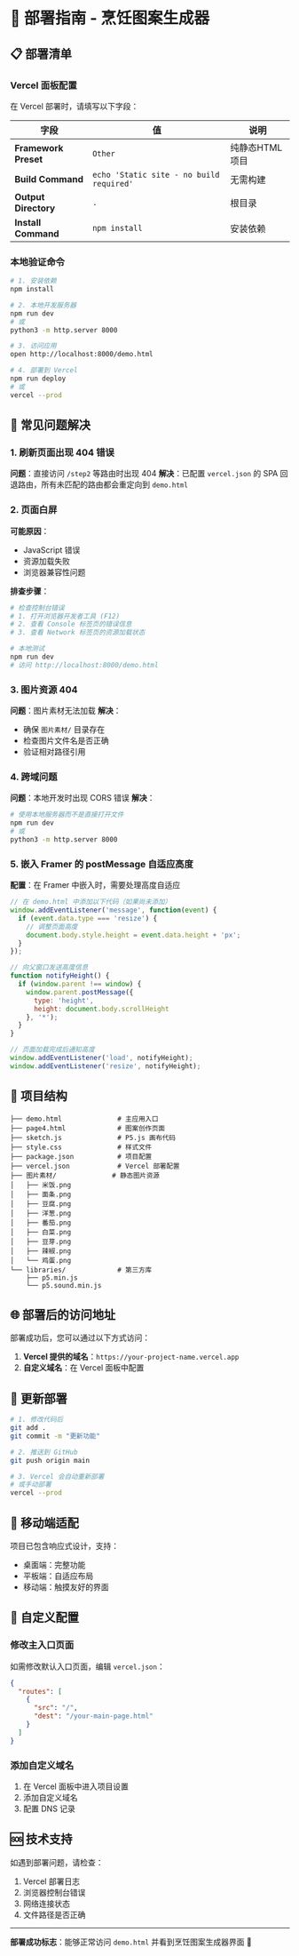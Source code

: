 # 🚀 部署指南 - 烹饪图案生成器

## 📋 部署清单

### Vercel 面板配置
在 Vercel 部署时，请填写以下字段：

| 字段 | 值 | 说明 |
|------|-----|------|
| **Framework Preset** | `Other` | 纯静态HTML项目 |
| **Build Command** | `echo 'Static site - no build required'` | 无需构建 |
| **Output Directory** | `.` | 根目录 |
| **Install Command** | `npm install` | 安装依赖 |

### 本地验证命令

```bash
# 1. 安装依赖
npm install

# 2. 本地开发服务器
npm run dev
# 或
python3 -m http.server 8000

# 3. 访问应用
open http://localhost:8000/demo.html

# 4. 部署到 Vercel
npm run deploy
# 或
vercel --prod
```

## 🔧 常见问题解决

### 1. 刷新页面出现 404 错误
**问题**：直接访问 `/step2` 等路由时出现 404
**解决**：已配置 `vercel.json` 的 SPA 回退路由，所有未匹配的路由都会重定向到 `demo.html`

### 2. 页面白屏
**可能原因**：
- JavaScript 错误
- 资源加载失败
- 浏览器兼容性问题

**排查步骤**：
```bash
# 检查控制台错误
# 1. 打开浏览器开发者工具 (F12)
# 2. 查看 Console 标签页的错误信息
# 3. 查看 Network 标签页的资源加载状态

# 本地测试
npm run dev
# 访问 http://localhost:8000/demo.html
```

### 3. 图片资源 404
**问题**：图片素材无法加载
**解决**：
- 确保 `图片素材/` 目录存在
- 检查图片文件名是否正确
- 验证相对路径引用

### 4. 跨域问题
**问题**：本地开发时出现 CORS 错误
**解决**：
```bash
# 使用本地服务器而不是直接打开文件
npm run dev
# 或
python3 -m http.server 8000
```

### 5. 嵌入 Framer 的 postMessage 自适应高度
**配置**：在 Framer 中嵌入时，需要处理高度自适应

```javascript
// 在 demo.html 中添加以下代码（如果尚未添加）
window.addEventListener('message', function(event) {
  if (event.data.type === 'resize') {
    // 调整页面高度
    document.body.style.height = event.data.height + 'px';
  }
});

// 向父窗口发送高度信息
function notifyHeight() {
  if (window.parent !== window) {
    window.parent.postMessage({
      type: 'height',
      height: document.body.scrollHeight
    }, '*');
  }
}

// 页面加载完成后通知高度
window.addEventListener('load', notifyHeight);
window.addEventListener('resize', notifyHeight);
```

## 📁 项目结构

```
├── demo.html              # 主应用入口
├── page4.html             # 图案创作页面
├── sketch.js              # P5.js 画布代码
├── style.css              # 样式文件
├── package.json           # 项目配置
├── vercel.json            # Vercel 部署配置
├── 图片素材/              # 静态图片资源
│   ├── 米饭.png
│   ├── 面条.png
│   ├── 豆腐.png
│   ├── 洋葱.png
│   ├── 番茄.png
│   ├── 白菜.png
│   ├── 豆芽.png
│   ├── 辣椒.png
│   └── 鸡蛋.png
└── libraries/             # 第三方库
    ├── p5.min.js
    └── p5.sound.min.js
```

## 🌐 部署后的访问地址

部署成功后，您可以通过以下方式访问：

1. **Vercel 提供的域名**：`https://your-project-name.vercel.app`
2. **自定义域名**：在 Vercel 面板中配置

## 🔄 更新部署

```bash
# 1. 修改代码后
git add .
git commit -m "更新功能"

# 2. 推送到 GitHub
git push origin main

# 3. Vercel 会自动重新部署
# 或手动部署
vercel --prod
```

## 📱 移动端适配

项目已包含响应式设计，支持：
- 桌面端：完整功能
- 平板端：自适应布局
- 移动端：触摸友好的界面

## 🎨 自定义配置

### 修改主入口页面
如需修改默认入口页面，编辑 `vercel.json`：
```json
{
  "routes": [
    {
      "src": "/",
      "dest": "/your-main-page.html"
    }
  ]
}
```

### 添加自定义域名
1. 在 Vercel 面板中进入项目设置
2. 添加自定义域名
3. 配置 DNS 记录

## 🆘 技术支持

如遇到部署问题，请检查：
1. Vercel 部署日志
2. 浏览器控制台错误
3. 网络连接状态
4. 文件路径是否正确

---

**部署成功标志**：能够正常访问 `demo.html` 并看到烹饪图案生成器界面 🎉
